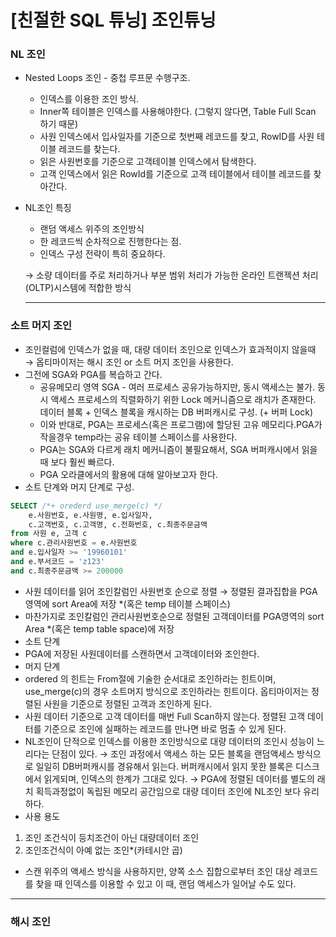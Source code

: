 # [친절한 SQL 튜닝] 조인튜닝

### NL 조인

- Nested Loops 조인 - 중첩 루프문 수행구조.
    - 인덱스를 이용한 조인 방식.
    - Inner쪽 테이블은 인덱스를 사용해야한다. (그렇지 않다면, Table Full Scan  하기 때문)
    - 사원 인덱스에서 입사일자를 기준으로 첫번째 레코드를 찾고, RowID를 사원 테이블 레코드를 찾는다.
    - 읽은 사원번호를 기준으로 고객테이블 인덱스에서 탐색한다.
    - 고객 인덱스에서 읽은 RowId를 기준으로 고객 테이블에서 테이블 레코드를 찾아간다.
- NL조인 특징
    - 랜덤 액세스 위주의 조인방식
    - 한 레코드씩 순차적으로 진행한다는 점.
    - 인덱스 구성 전략이 특히 중요하다.
    
    → 소량 데이터를 주로 처리하거나 부분 범위 처리가 가능한 온라인 트랜젝션 처리(OLTP)시스템에 적합한 방식
    
    ---
    

### 소트 머지 조인

- 조인컬럼에 인덱스가 없을 때, 대량 데이터 조인으로 인덱스가 효과적이지 않을때 → 옵티마이저는 해시 조인 or 소트 머지 조인을 사용한다.
- 그전에 SGA와 PGA를 복습하고 간다.
    - 공유메모리 영역 SGA - 여러 프로세스 공유가능하지만, 동시 액세스는 불가. 동시 액세스 프로세스의 직렬화하기 위한 Lock 메커니즘으로 래치가 존재한다. 데이터 블록 + 인덱스 블록을 캐시하는 DB 버퍼캐시로 구성. (+ 버퍼 Lock)
    - 이와 반대로, PGA는 프로세스(혹은 프로그램)에 할당된 고유 메모리다.PGA가 작을경우 temp라는 공유 테이블 스페이스를 사용한다.
    - PGA는 SGA와 다르게 래치 메커니즘이 불필요해서, SGA 버퍼캐시에서 읽을 때 보다 훨씬 빠르다.
    - PGA 오라클에서의 활용에 대해 알아보고자 한다.
- 소트 단계와 머지 단계로 구성.

```sql
SELECT /*+ orederd use_merge(c) */ 
	e.사원번호, e.사원명, e.입사일자,
	c.고객번호, c.고객명, c.전화번호, c.최종주문금액
from 사원 e, 고객 c
where c.관리사원번호 = e.사원번호
and e.입사일자 >= '19960101'
and e.부서코드 = 'z123'
and c.최종주문금액 >= 200000
```

- 사원 데이터를 읽어 조인칼럼인 사원번호 순으로 정렬 → 정렬된 결과집합을 PGA영역에 sort Area에 저장 *(혹은 temp 테이블 스페이스)
- 마찬가지로 조인칼럼인 관리사원번호순으로 정렬된 고객데이터를 PGA영역의 sort Area *(혹은 temp table space)에 저장
- 소트 단계
- PGA에 저장된 사원데이터를 스캔하면서 고객데이터와 조인한다.
- 머지 단계
- ordered 의 힌트는 From절에 기술한 순서대로 조인하라는 힌트이며, use_merge(c)의 경우 소트머지 방식으로 조인하라는 힌트이다. 옵티마이저는 정렬된 사원을 기준으로 정렬된 고객과 조인하게 된다.
- 사원 데이터 기준으로 고객 데이터를 매번 Full Scan하지 않는다. 정렬된 고객 데이터를 기준으로 조인에 실패하는 레코드를 만나면 바로 멈출 수 있게 된다.
- NL조인이 단적으로 인덱스를 이용한 조인방식으로 대량 데이터의 조인시 성능이 느리다는 단점이 있다.
→ 조인 과정에서 액세스 하는 모든 블록을 랜덤액세스 방식으로 일일히 DB버퍼캐시를 경유해서 읽는다. 버퍼캐시에서 읽지 못한 블록은 디스크에서 읽게되며, 인덱스의 한계가 그대로 있다.
→ PGA에 정렬된 데이터를 별도의 래치 획득과정없이 독립된 메모리 공간임으로 대량 데이터 조인에 NL조인 보다 유리하다.
- 사용 용도 
1. 조인 조건식이 등치조건이 아닌 대량데이터 조인
2. 조인조건식이 아예 없는 조인*(카테시안 곱)
- 스캔 위주의 액세스 방식을 사용하지만, 양쪽 소스 집합으로부터 조인 대상 레코드를 찾을 때 인덱스를 이용할 수 있고 이 때, 랜덤 액세스가 일어날 수도 있다.

---

### 해시 조인